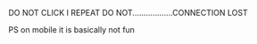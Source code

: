 DO NOT CLICK I REPEAT DO NOT..................CONNECTION LOST

PS on mobile it is basically not fun

